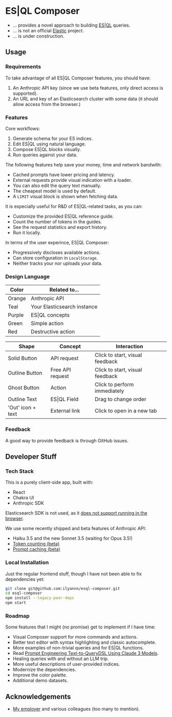 # ES|QL Composer

- ... provides a novel approach to building [ES|QL](https://www.elastic.co/guide/en/elasticsearch/reference/current/esql.html) queries.
- ... is not an official [Elastic](https://www.elastic.co/) project.
- ... is under construction.

## Usage

### Requirements

To take advantage of all ES|QL Composer features, you should have:

1. An Anthropic API key (since we use beta features, only direct access is supported).
1. An URL and key of an Elasticsearch cluster with some data (it should allow access from the browser.)

### Features

Core workflows:

1. Generate schema for your ES indices.
1. Edit ES|QL using natural language.
1. Compose ES|QL blocks visually.
1. Run queries against your data.

The following features help save your money, time and network bandwith:

- Cached prompts have lower pricing and latency.
- External requests provide visual indication with a loader.
- You can also edit the query text manually.
- The cheapest model is used by default.
- A `LIMIT` visual block is shown when fetching data.

It is especially useful for R&D of ES|QL-related tasks, as you can:

- Customize the provided ES|QL reference guide.
- Count the number of tokens in the guides.
- See the request statistics and export history.
- Run it locally.

In terms of the user experince, ES|QL Composer:

- Progressively discloses available actions.
- Can store configuration in `LocalStorage`.
- Neither tracks your nor uploads your data.

### Design Language

| Color             | Related to...                                                                |
| ----------------- | ------------------------------------------------------------------ |
| Orange | Anthropic API |
| Teal | Your Elasticsearch instance |
| Purple | ES\|QL concepts |
| Green | Simple action |
| Red | Destructive action |

| Shape             | Concept                 | Interaction                                |
| ----------------- | ------------------------| ----------------------------------------- |
| Solid Button | API request | Click to start, visual feedback |
| Outline Button | Free API request | Click to start, visual feedback |
| Ghost Button | Action |  Click to perform immediately |
| Outline Text | ES\|QL Field  | Drag to change order |
| 'Out' icon + text | External link | Click to open in a new tab |

### Feedback

A good way to provide feedback is through GitHub issues.

## Developer Stuff

### Tech Stack

This is a purely client-side app, built with:

- React
- Chakra UI
- Anthropic SDK

Elasticsearch SDK is not used, as it [does not support running in the browser](https://github.com/elastic/elasticsearch-js#browser).

We use some recently shipped and beta features of Anthropic API:

- Haiku 3.5 and the new Sonnet 3.5 (waiting for Opus 3.5!)
- [Token counting (beta)](https://docs.anthropic.com/en/docs/build-with-claude/token-counting)
- [Prompt caching (beta)](https://www.anthropic.com/news/prompt-caching)

### Local Installation

Just the regular frontend stuff, though I have not been able to fix dependencies yet:

```sh
git clone git@github.com:ilyannn/esql-composer.git
cd esql-composer
npm install --legacy-peer-deps
npm start
```

### Roadmap

Some features that I might (no promise) get to implement if I have time:

- Visual Composer support for more commands and actions.
- Better text editor with syntax highlighting and classic autocomplete.
- More examples of non-trivial queries and for ES|QL functions.
- Read [Prompt Engineering Text-to-QueryDSL Using Claude 3 Models](https://github.com/aws-samples/text-to-queryDSL/blob/main/text2ES_prompting_guide.ipynb).
- Healing queries with and without an LLM trip.
- More useful descriptions of user-provided indices.
- Modernize the dependencies.
- Improve the color palette.
- Additional demo datasets.

## Acknowledgements

- [My employer](https://www.elastic.co) and various colleagues (too many to mention).
